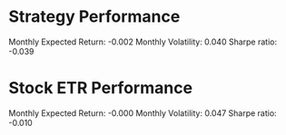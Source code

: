 # Strategy Performance
Monthly Expected Return: -0.002
Monthly Volatility: 0.040
Sharpe ratio: -0.039
# Stock ETR Performance
Monthly Expected Return: -0.000
Monthly Volatility: 0.047
Sharpe ratio: -0.010
